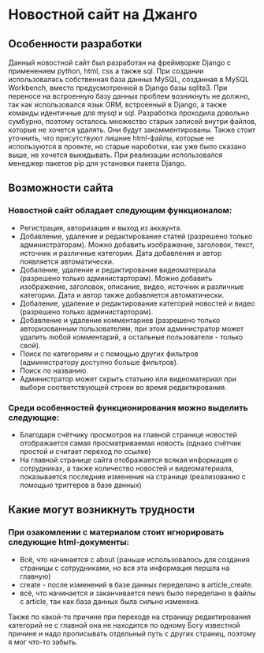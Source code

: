 # Новостной сайт на Джанго

## Особенности разработки
 Данный новостной сайт был разработан на фреймворке Django с применением python, html, css а также sql. При создании использовалась собственная база данных MySQL, созданная в MySQL Workbench, вместо предусмотренной в Django базы sqlite3. При переносе на встроенную базу данных проблем возникнуть не должно, так как использовался язык ORM, встроенный в Django, а также команды идентичные для mysql и sql. Разработка проходила довольно сумбурно, поэтому осталось множество старых записей внутри файлов, которые не хочется удалять. Они будут закомментированы. Также стоит уточнить, что присутствуют лишние html-файлы, которые не используются в проекте, но старые нароботки, как уже было сказано выше, не хочется выкидывать. При реализации использовался менеджер пакетов pip для установки пакета Django.

 
## Возможности сайта
### Новостной сайт обладает следующим функционалом:
* Регистрация, авторизация и выход из аккаунта. 
* Добавление, удаление и редактирование статей (разрешено только администраторам). Можно добавить изображение, заголовок, текст, источник и различные категории. Дата добавления и автор появляется автоматически. 
* Добаление, удаление и редактирование видеоматериала (разрешено только администарторам). Можно добавить изображение, заголовок, описание, видео, источник и различные категории. Дата и автор также добавляется автоматически. 
* Добаление, удаление и редактирование категорий новостей и видео (разрешено только администарторам).
* Добавление и удаление комментариев (разрешено только авторизованным пользователям, при этом администратор может удалить любой комментарий, а остальные пользователи - только свой).
* Поиск по категориям и с помощью других фильтров (администратору доступно больше фильтров).
* Поиск по названию.
* Администратор может скрыть статьию или видеоматериал при выборе соответствующей строки во время редактирования. 
### Среди особенностей функционирования можно выделить следующие:
* Благодаря счётчику просмотров на главной странице новостей отображается самая просматриваемая новость (однако счётчик простой и считает переход по ссылке)
* На главной странице сайта отображается всякая информация о сотрудниках, а также количество новостей и видеоматериала, показывается последние изменения на странице (реализованно с помощью триггеров в базе данных)

## Какие могут возникнуть трудности
### При озакомлении с материалом стоит игнорировать следующие html-документы: 
* Всё, что начинается с about (раньше использовалось для создания страницы с сотрудниками, но вся эта информация першла на главную)
* create - после изменений в базе данных переделано в article_create.
* всё, что начинается и заканчивается news было переделано в файлы с article, так как база данных была сильно изменена.

Также по какой-то причине при переходе на страницу редактирования категорий не с главной она не находится по одному Богу известной причине и надо прописывать отдельный путь с других страниц, поэтому я мог что-то забыть. 
